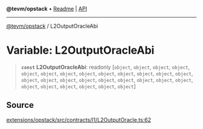 **@tevm/opstack** • [Readme](../README.md) \| [API](../globals.md)

***

[@tevm/opstack](../README.md) / L2OutputOracleAbi

# Variable: L2OutputOracleAbi

> **`const`** **L2OutputOracleAbi**: readonly [`object`, `object`, `object`, `object`, `object`, `object`, `object`, `object`, `object`, `object`, `object`, `object`, `object`, `object`, `object`, `object`, `object`, `object`, `object`, `object`, `object`, `object`, `object`, `object`, `object`, `object`, `object`, `object`]

## Source

[extensions/opstack/src/contracts/l1/L2OutputOracle.ts:62](https://github.com/evmts/tevm-monorepo/blob/main/extensions/opstack/src/contracts/l1/L2OutputOracle.ts#L62)
